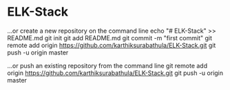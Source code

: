 # ELK-Stack

…or create a new repository on the command line
echo "# ELK-Stack" >> README.md
git init
git add README.md
git commit -m "first commit"
git remote add origin https://github.com/karthiksurabathula/ELK-Stack.git
git push -u origin master


…or push an existing repository from the command line
git remote add origin https://github.com/karthiksurabathula/ELK-Stack.git
git push -u origin master
